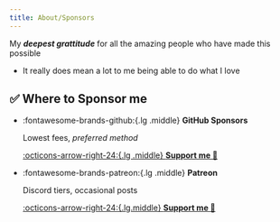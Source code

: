 ```yaml
---
title: About/Sponsors
---
```


My _**deepest grattitude**_ for all the amazing people who have made this possible

- It really does mean a lot to me being able to do what I love

## ✅ Where to Sponsor me

<div class="grid cards" markdown>

-   :fontawesome-brands-github:{.lg .middle} **GitHub Sponsors**

    Lowest fees, _preferred method_

    [:octicons-arrow-right-24:{.lg .middle} **Support me 🚀**](https://github.com/sponsors/Tremeschin)

-   :fontawesome-brands-patreon:{.lg .middle} **Patreon**

    Discord tiers, occasional posts

    [:octicons-arrow-right-24:{.lg.middle} **Support me 💎**](https://www.patreon.com/Tremeschin)

</div>
